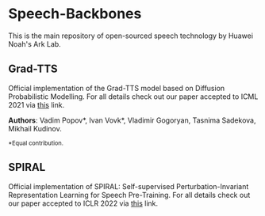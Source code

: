 # Speech-Backbones

This is the main repository of open-sourced speech technology by Huawei Noah's Ark Lab.

## Grad-TTS

Official implementation of the Grad-TTS model based on Diffusion Probabilistic Modelling. For all details check out our paper accepted to ICML 2021 via [this](https://arxiv.org/abs/2105.06337) link.

 **Authors**: Vadim Popov\*, Ivan Vovk\*, Vladimir Gogoryan, Tasnima Sadekova, Mikhail Kudinov.

 <sup>\*Equal contribution.</sup>
 
 ## SPIRAL
 
Official implementation of SPIRAL: Self-supervised Perturbation-Invariant Representation Learning for Speech Pre-Training. For all details check out our paper accepted to ICLR 2022 via [this](https://arxiv.org/abs/2201.10207) link.

 
